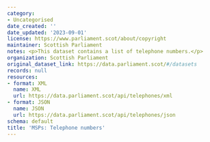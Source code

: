 ```yaml
---
category:
- Uncategorised
date_created: ''
date_updated: '2023-09-01'
license: https://www.parliament.scot/about/copyright
maintainer: Scottish Parliament
notes: <p>This dataset contains a list of telephone numbers.</p>
organization: Scottish Parliament
original_dataset_link: https://data.parliament.scot/#/datasets
records: null
resources:
- format: XML
  name: XML
  url: https://data.parliament.scot/api/telephones/xml
- format: JSON
  name: JSON
  url: https://data.parliament.scot/api/telephones/json
schema: default
title: 'MSPs: Telephone numbers'
---
```

